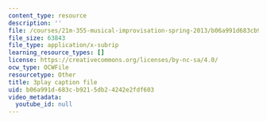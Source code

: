 ```yaml
---
content_type: resource
description: ''
file: /courses/21m-355-musical-improvisation-spring-2013/b06a991d683cb9215db24242e2fdf603_DD0VDr65wmo.srt
file_size: 63843
file_type: application/x-subrip
learning_resource_types: []
license: https://creativecommons.org/licenses/by-nc-sa/4.0/
ocw_type: OCWFile
resourcetype: Other
title: 3play caption file
uid: b06a991d-683c-b921-5db2-4242e2fdf603
video_metadata:
  youtube_id: null
---
```

